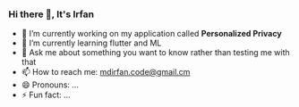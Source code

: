 ### Hi there 👋, It's Irfan

<!--
**mdirfan-code/mdirfan-code** is a ✨ _special_ ✨ repository because its `README.md` (this file) appears on your GitHub profile.


-->
- 🔭 I’m currently working on my application called **Personalized Privacy**
- 🌱 I’m currently learning flutter and ML 
- 💬 Ask me about something you want to know rather than testing me with that
- 📫 How to reach me: mdirfan.code@gmail.cm
- 😄 Pronouns: ...
- ⚡ Fun fact: ...

